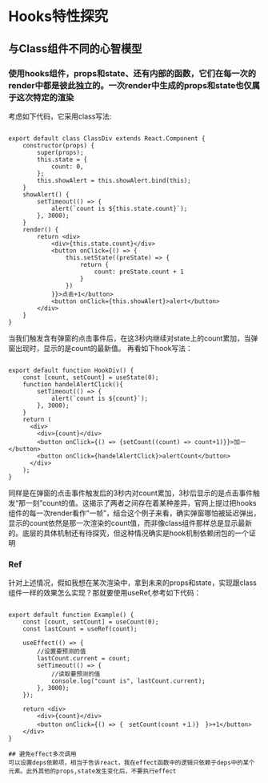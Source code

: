 # Hooks特性探究

## 与Class组件不同的心智模型

### 使用hooks组件，props和state、还有内部的函数，它们在每一次的render中都是彼此独立的。一次render中生成的props和state也仅属于这次特定的渲染

考虑如下代码，它采用class写法:

```import React from "react";

export default class ClassDiv extends React.Component {
    constructor(props) {
        super(props);
        this.state = {
            count: 0,
        };
        this.showAlert = this.showAlert.bind(this);
    }
    showAlert() {
        setTimeout(() => {
            alert(`count is ${this.state.count}`);
        }, 3000);
    }
    render() {
        return <div>
            <div>{this.state.count}</div>
            <button onClick={() => {
                this.setState((preState) => {
                    return {
                        count: preState.count + 1
                    }
                })
            }}>点击+1</button>
            <button onClick={this.showAlert}>alert</button>
        </div>
    }
}
```

当我们触发含有弹窗的点击事件后，在这3秒内继续对state上的count累加，当弹窗出现时，显示的是count的最新值。
再看如下hook写法：

```import { useState, useEffect } from "react";

export default function HookDiv() {
    const [count, setCount] = useState(0);
    function handelAlertClick(){
        setTimeout(() => {
            alert(`count is ${count}`);
        }, 3000);
    }
    return (
      <div>
        <div>{count}</div>
        <button onClick={() => {setCount((count) => count+1)}}>加一</button>
        <button onClick={handelAlertClick}>alertCount</button>
      </div>
    );
}
```

同样是在弹窗的点击事件触发后的3秒内对count累加，3秒后显示的是点击事件触发“那一刻”count的值。这揭示了两者之间存在着某种差异，官网上提过把hooks组件的每一次render看作“一帧”，结合这个例子来看，确实弹窗哪怕被延迟弹出，显示的count依然是那一次渲染的count值，而非像class组件那样总是显示最新的。底层的具体机制还有待探究，但这种情况确实是hook机制依赖闭包的一个证明

### Ref

针对上述情况，假如我想在某次渲染中，拿到未来的props和state，实现跟class组件一样的效果怎么实现？那就要使用useRef,参考如下代码：

```import { useState, useEffect } from "react";

export default function Example() {
    const [count, setCount] = useCount(0);
    const lastCount = useRef(count);

    useEffect(() => {
        //设置要预测的值
        lastCount.current = count;
        setTimeout(() => {
            //读取要预测的值
            console.log("count is", lastCount.current);
        }, 3000);
    });

    return <div>
        <div>{count}</div>
        <button onClick={() => {　setCount(count +１)}　}>+1</button>
    </div>
}

## 避免effect多次调用
可以设置deps依赖项，相当于告诉react，我在effect函数中的逻辑只依赖于deps中的某个元素。此外其他的props,state发生变化后，不要执行effect
